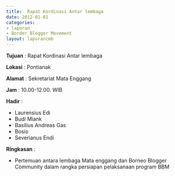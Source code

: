 ```yaml
---
title:  Rapat Kordinasi Antar lembaga 
date: 2012-01-01
categories:
- laporan
- Border Blogger Movement
layout: laporancmb
---
```



**Tujuan** :  Rapat Kordinasi Antar lembaga 

**Lokasi** :  Pontianak 

**Alamat** :  Sekretariat Mata Enggang 

**Jam** :  10.00-12.00. WIB 

**Hadir** :
* Laurensius Edi
* Budi Miank
* Basilius Andreas Gas
* Bosio
* Severianus Endi 

**Ringkasan** :
* Pertemuan antara lembaga Mata enggang dan Borneo Blogger Community dalam rangka persiapan pelaksanaan program BBM

